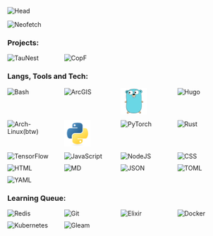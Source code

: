 ![Head](https://github.com/AlexandrosLiaskos/AlexandrosLiaskos/assets/128935863/3e052711-75a0-4b58-a5c4-376d5aedfb44)

![Neofetch](https://github.com/AlexandrosLiaskos/AlexandrosLiaskos/assets/128935863/75ba1575-83be-4aff-bd6f-ee00187401e4)

</p>
<h3 align="left">Projects:</h3>
<div align="left" style="display: grid; grid-template-columns: repeat(4, 1fr); gap: 10px;">
    <a href="https://github.com/AlexandrosLiaskos/TauNest" target="_blank" rel="noreferrer" style="text-decoration: none;">
        <img src="https://github.com/AlexandrosLiaskos/TauNest/assets/128935863/85fdfeed-fc2f-4c9d-9019-0e089b45c45f" alt="TauNest" width="60" height="60"/>
    </a>
    <a href="https://github.com/AlexandrosLiaskos/CopF" target="_blank" rel="noreferrer" style="text-decoration: none;">
        <img src="https://github.com/AlexandrosLiaskos/CopF/assets/128935863/aebfd2a8-cc4d-45e5-9e71-ec28e6166b44" alt="CopF" width="60" height="60"/>
    </a>
</div>

</p>
<h3 align="left">Langs, Tools and Tech:</h3>
<div align="left" style="display: grid; grid-template-columns: repeat(4, 1fr); gap: 10px;">
    <a href="https://www.gnu.org/software/bash/" target="_blank" rel="noreferrer" style="text-decoration: none;">
        <img src="https://github.com/AlexandrosLiaskos/AlexandrosLiaskos/assets/128935863/74b815d7-e943-4ae6-aec4-53e3b2d33706" alt="Bash" width="60" height="60"/>
    </a>
    <a href="https://www.esri.com/en-us/arcgis/about-arcgis/overview?rsource=%2Fsoftware%2Farcgis" target="_blank" rel="noreferrer" style="text-decoration: none;">
        <img src="https://github.com/AlexandrosLiaskos/AlexandrosLiaskos/assets/128935863/d891a49d-f95a-4cdb-a3a0-ff8dc888c0ee" alt="ArcGIS" width="60" height="60"/>
    </a>
    <a href="https://golang.org" target="_blank" rel="noreferrer" style="text-decoration: none;">
        <img src="https://raw.githubusercontent.com/devicons/devicon/master/icons/go/go-original.svg" alt="Go" width="60" height="60"/>
    </a>
    <a href="https://gohugo.io/" target="_blank" rel="noreferrer" style="text-decoration: none;">
        <img src="https://github.com/AlexandrosLiaskos/AlexandrosLiaskos/assets/128935863/40b9db1a-9ad2-417e-9901-4a1618b6742c" alt="Hugo" width="60" height="60"/>
    </a>
    <a href="https://archlinux.org/" target="_blank" rel="noreferrer" style="text-decoration: none;">
        <img src="https://github.com/AlexandrosLiaskos/AlexandrosLiaskos/assets/128935863/a9740ce8-a3d7-417f-a558-dbbc34546c06" alt="Arch-Linux(btw)" width="60" height="60"/>
    </a>
    <a href="https://www.python.org" target="_blank" rel="noreferrer" style="text-decoration: none;">
        <img src="https://raw.githubusercontent.com/devicons/devicon/master/icons/python/python-original.svg" alt="Python" width="60" height="60"/>
    </a>
    <a href="https://pytorch.org/" target="_blank" rel="noreferrer" style="text-decoration: none;">
        <img src="https://www.vectorlogo.zone/logos/pytorch/pytorch-icon.svg" alt="PyTorch" width="60" height="60"/>
    </a>
    <a href="https://www.rust-lang.org" target="_blank" rel="noreferrer" style="text-decoration: none;">
        <img src="https://github.com/AlexandrosLiaskos/AlexandrosLiaskos/assets/128935863/2f0f0ec5-558e-489d-8fdf-f1020bdfcb38" alt="Rust" width="60" height="60"/>
    </a>
    <a href="https://www.tensorflow.org" target="_blank" rel="noreferrer" style="text-decoration: none;">
        <img src="https://www.vectorlogo.zone/logos/tensorflow/tensorflow-icon.svg" alt="TensorFlow" width="60" height="60"/>
    </a>
    <a href="https://ecma-international.org/publications-and-standards/standards/ecma-262/" target="_blank" rel="noreferrer" style="text-decoration: none;">
        <img src="https://github.com/AlexandrosLiaskos/AlexandrosLiaskos/assets/128935863/af13cd77-2ddb-441b-8ce0-ef6f76b6222b" alt="JavaScript" width="60" height="60"/>
    </a>
    <a href="https://nodejs.org/en" target="_blank" rel="noreferrer" style="text-decoration: none;">
        <img src="https://github.com/AlexandrosLiaskos/AlexandrosLiaskos/assets/128935863/78146682-3992-4c52-be26-c44cab4e7054" alt="NodeJS" width="60" height="60"/>
    </a>
    <a href="https://www.w3.org/TR/CSS/#css" target="_blank" rel="noreferrer" style="text-decoration: none;">
        <img src="https://github.com/AlexandrosLiaskos/AlexandrosLiaskos/assets/128935863/3167fe0c-90e6-4aeb-8973-8f7a55c2f076" alt="CSS" width="60" height="60"/>
    </a>
    <a href="https://html.spec.whatwg.org/" target="_blank" rel="noreferrer" style="text-decoration: none;">
        <img src="https://github.com/AlexandrosLiaskos/AlexandrosLiaskos/assets/128935863/313da35a-522b-4b26-b885-6551ac9baa44" alt="HTML" width="60" height="60"/>
    </a>
    <a href="https://daringfireball.net/projects/markdown/" target="_blank" rel="noreferrer" style="text-decoration: none;">
        <img src="https://github.com/AlexandrosLiaskos/AlexandrosLiaskos/assets/128935863/599698f5-4e8e-4711-95a0-ee262f72fda4" alt="MD" width="60" height="60"/>
    </a>
    <a href="https://www.json.org/json-en.html" target="_blank" rel="noreferrer" style="text-decoration: none;">
        <img src="https://github.com/AlexandrosLiaskos/AlexandrosLiaskos/assets/128935863/e71548ce-5b3f-4785-b4b4-9c3483195a53" alt="JSON" width="60" height="60"/>
    </a>
    <a href="https://toml.io/en/" target="_blank" rel="noreferrer" style="text-decoration: none;">
        <img src="https://github.com/AlexandrosLiaskos/AlexandrosLiaskos/assets/128935863/4bce3988-9490-4621-9291-0dab97243042" alt="TOML" width="60" height="60"/>
    </a>
    <a href="https://yaml.org/" target="_blank" rel="noreferrer" style="text-decoration: none;">
        <img src="https://github.com/AlexandrosLiaskos/AlexandrosLiaskos/assets/128935863/52546972-ef27-49c6-bdc4-cbd26757f4a7" alt="YAML" width="60" height="60"/>
    </a>
    
</div>

</p>
<h3 align="left">Learning Queue:</h3>
<div align="left" style="display: grid; grid-template-columns: repeat(4, 1fr); gap: 10px;">
    <a href="https://redis.io/" target="_blank" rel="noreferrer" style="text-decoration: none;">
    <img src="https://github.com/AlexandrosLiaskos/AlexandrosLiaskos/assets/128935863/77f388e6-3a9a-4ef6-aa34-f025601e5629" alt="Redis" width="60" height="60"/>
</a>

<a href="https://git-scm.com/" target="_blank" rel="noreferrer" style="text-decoration: none;">
    <img src="https://github.com/AlexandrosLiaskos/AlexandrosLiaskos/assets/128935863/4aaeefc9-9a2b-4d32-a878-4664bafca4c8" alt="Git" width="60" height="60"/>
</a>

<a href="https://elixir-lang.org/" target="_blank" rel="noreferrer" style="text-decoration: none;">
    <img src="https://github.com/AlexandrosLiaskos/AlexandrosLiaskos/assets/128935863/9521e7fc-9a6c-4e4c-b9eb-e5fa781efa6e" alt="Elixir" width="60" height="60"/>
</a>

<a href="https://www.docker.com/" target="_blank" rel="noreferrer" style="text-decoration: none;">
    <img src="https://github.com/AlexandrosLiaskos/AlexandrosLiaskos/assets/128935863/30ba1e78-7677-4a10-9056-a9e8f4e52012" alt="Docker" width="60" height="60"/>
</a>

<a href="https://kubernetes.io/" target="_blank" rel="noreferrer" style="text-decoration: none;">
    <img src="https://github.com/AlexandrosLiaskos/AlexandrosLiaskos/assets/128935863/633363b1-723f-48e3-8721-1f6a4dcbda88" alt="Kubernetes" width="60" height="60"/>
</a>

<a href="https://gleam.run/" target="_blank" rel="noreferrer" style="text-decoration: none;">
    <img src="https://github.com/AlexandrosLiaskos/AlexandrosLiaskos/assets/128935863/c2550ba5-5033-40af-8638-ff85040f80d7" alt="Gleam" width="60" height="60"/>
</a>

</div>
